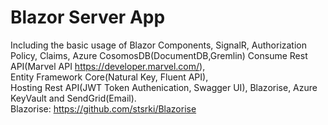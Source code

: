 # Blazor Server App
Including the basic usage of Blazor Components, SignalR, Authorization Policy, Claims, Azure CosomosDB(DocumentDB,Gremlin)
Consume Rest API(Marvel API https://developer.marvel.com/),<br />
Entity Framework Core(Natural Key, Fluent API),<br />
Hosting Rest API(JWT Token Authenication, Swagger UI), Blazorise, Azure KeyVault and SendGrid(Email).<br />
Blazorise:
https://github.com/stsrki/Blazorise
